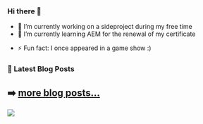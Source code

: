 ### Hi there 👋

<!--
**pieterjd/pieterjd** is a ✨ _special_ ✨ repository because its `README.md` (this file) appears on your GitHub profile.
-->

- 🔭 I’m currently working on a sideproject during my free time
- 🌱 I’m currently learning AEM for the renewal of my certificate
<!--
- 👯 I’m looking to collaborate on ...
- 🤔 I’m looking for help with ...
- 💬 Ask me about ...
- 📫 How to reach me: ...
- 😄 Pronouns: ...
-->
- ⚡ Fun fact: I once appeared in a game show :)

### 📕 Latest Blog Posts

<!-- BLOG-POST-LIST:START -->
<!-- BLOG-POST-LIST:END -->

➡️ [more blog posts...](http://www.pieterjd.be)
---
<img src="https://github-readme-stats.vercel.app/api?username=pieterjd&show_icons=true&hide_border=true" />
